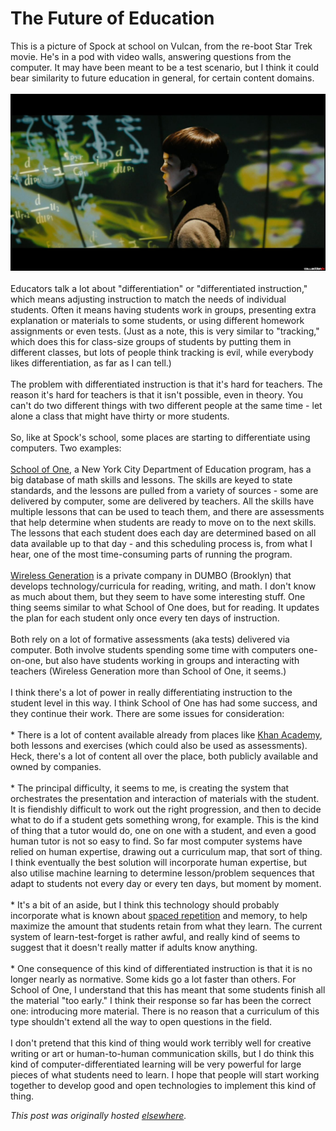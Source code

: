# The Future of Education

<div>
<div class="separator">This is a picture of Spock at school on Vulcan, from the re-boot Star Trek movie. He's in a pod with video walls, answering questions from the computer. It may have been meant to be a test scenario, but I think it could bear similarity to future education in general, for certain content domains.</div>
<div class="separator"><br></div>
<div class="separator"><a href="ajs-20110821-young+Spock+in+school+on+Vulcan.jpg" imageanchor="1"><img border="0" src="ajs-20110821-young+Spock+in+school+on+Vulcan.jpg"></a></div>
<br>Educators talk a lot about "differentiation" or "differentiated instruction," which means adjusting instruction to match the needs of individual students. Often it means having students work in groups, presenting extra explanation or materials to some students, or using different homework assignments or even tests. (Just as a note, this is very similar to "tracking," which does this for class-size groups of students by putting them in different classes, but lots of people think tracking is evil, while everybody likes differentiation, as far as I can tell.)<br><br>The problem with differentiated instruction is that it's hard for teachers. The reason it's hard for teachers is that it isn't possible, even in theory. You can't do two different things with two different people at the same time - let alone a class that might have thirty or more students.<br><br>So, like at Spock's school, some places are starting to differentiate using computers. Two examples:<br><br><a href="http://schoolofone.org/">School of One</a>, a New York City Department of Education program, has a big database of math skills and lessons. The skills are keyed to state standards, and the lessons are pulled from a variety of sources - some are delivered by computer, some are delivered by teachers. All the skills have multiple lessons that can be used to teach them, and there are assessments that help determine when students are ready to move on to the next skills. The lessons that each student does each day are determined based on all data available up to that day - and this scheduling process is, from what I hear, one of the most time-consuming parts of running the program.<br><br><a href="http://www.wirelessgeneration.com/">Wireless Generation</a> is a private company in DUMBO (Brooklyn) that develops technology/curricula for reading, writing, and math. I don't know as much about them, but they seem to have some interesting stuff. One thing seems similar to what School of One does, but for reading. It updates the plan for each student only once every ten days of instruction.<br><br>Both rely on a lot of formative assessments (aka tests) delivered via computer. Both involve students spending some time with computers one-on-one, but also have students working in groups and interacting with teachers (Wireless Generation more than School of One, it seems.)<br><br>I think there's a lot of power in really differentiating instruction to the student level in this way. I think School of One has had some success, and they continue their work. There are some issues for consideration:<br><br>* There is a lot of content available already from places like <a href="http://www.khanacademy.org/">Khan Academy</a>, both lessons and exercises (which could also be used as assessments). Heck, there's a lot of content all over the place, both publicly available and owned by companies.<br><br>* The principal difficulty, it seems to me, is creating the system that orchestrates the presentation and interaction of materials with the student. It is fiendishly difficult to work out the right progression, and then to decide what to do if a student gets something wrong, for example. This is the kind of thing that a tutor would do, one on one with a student, and even a good human tutor is not so easy to find. So far most computer systems have relied on human expertise, drawing out a curriculum map, that sort of thing. I think eventually the best solution will incorporate human expertise, but also utilise machine learning to determine lesson/problem sequences that adapt to students not every day or every ten days, but moment by moment.<br><br>* It's a bit of an aside, but I think this technology should probably incorporate what is known about <a href="http://en.wikipedia.org/wiki/Spaced_repetition">spaced repetition</a> and memory, to help maximize the amount that students retain from what they learn. The current system of learn-test-forget is rather awful, and really kind of seems to suggest that it doesn't really matter if adults know anything.<br><br>* One consequence of this kind of differentiated instruction is that it is no longer nearly as normative. Some kids go a lot faster than others. For School of One, I understand that this has meant that some students finish all the material "too early." I think their response so far has been the correct one: introducing more material. There is no reason that a curriculum of this type shouldn't extend all the way to open questions in the field.<br><br>I don't pretend that this kind of thing would work terribly well for creative writing or art or human-to-human communication skills, but I do think this kind of computer-differentiated learning will be very powerful for large pieces of what students need to learn. I hope that people will start working together to develop good and open technologies to implement this kind of thing.</div>


*This post was originally hosted [elsewhere](http://planspace.blogspot.com/2011/09/future-of-education.html).*

